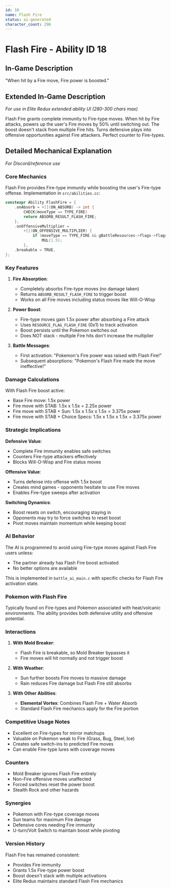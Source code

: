 ```yaml
---
id: 18
name: Flash Fire
status: ai-generated
character_count: 296
---
```


# Flash Fire - Ability ID 18

## In-Game Description
"When hit by a Fire move, Fire power is boosted."

## Extended In-Game Description
*For use in Elite Redux extended ability UI (280-300 chars max)*

Flash Fire grants complete immunity to Fire-type moves. When hit by Fire attacks, powers up the user's Fire moves by 50% until switching out. The boost doesn't stack from multiple Fire hits. Turns defensive plays into offensive opportunities against Fire attackers. Perfect counter to Fire-types.

## Detailed Mechanical Explanation
*For Discord/reference use*

### Core Mechanics
Flash Fire provides Fire-type immunity while boosting the user's Fire-type offense. Implementation in `src/abilities.cc`:

```cpp
constexpr Ability FlashFire = {
    .onAbsorb = +[](ON_ABSORB) -> int {
        CHECK(moveType == TYPE_FIRE)
        return ABSORB_RESULT_FLASH_FIRE;
    },
    .onOffensiveMultiplier =
        +[](ON_OFFENSIVE_MULTIPLIER) {
            if (moveType == TYPE_FIRE && gBattleResources->flags->flags[battler] & RESOURCE_FLAG_FLASH_FIRE) 
                MUL(1.5);
        },
    .breakable = TRUE,
};
```

### Key Features

1. **Fire Absorption**:
   - Completely absorbs Fire-type moves (no damage taken)
   - Returns `ABSORB_RESULT_FLASH_FIRE` to trigger boost
   - Works on all Fire moves including status moves like Will-O-Wisp

2. **Power Boost**:
   - Fire-type moves gain 1.5x power after absorbing a Fire attack
   - Uses `RESOURCE_FLAG_FLASH_FIRE` (0x1) to track activation
   - Boost persists until the Pokemon switches out
   - Does NOT stack - multiple Fire hits don't increase the multiplier

3. **Battle Messages**:
   - First activation: "Pokemon's Fire power was raised with Flash Fire!"
   - Subsequent absorptions: "Pokemon's Flash Fire made the move ineffective!"

### Damage Calculations
With Flash Fire boost active:
- Base Fire move: 1.5x power
- Fire move with STAB: 1.5x x 1.5x = 2.25x power
- Fire move with STAB + Sun: 1.5x x 1.5x x 1.5x = 3.375x power
- Fire move with STAB + Choice Specs: 1.5x x 1.5x x 1.5x = 3.375x power

### Strategic Implications

**Defensive Value**:
- Complete Fire immunity enables safe switches
- Counters Fire-type attackers effectively  
- Blocks Will-O-Wisp and Fire status moves

**Offensive Value**:
- Turns defense into offense with 1.5x boost
- Creates mind games - opponents hesitate to use Fire moves
- Enables Fire-type sweeps after activation

**Switching Dynamics**:
- Boost resets on switch, encouraging staying in
- Opponents may try to force switches to reset boost
- Pivot moves maintain momentum while keeping boost

### AI Behavior
The AI is programmed to avoid using Fire-type moves against Flash Fire users unless:
- The partner already has Flash Fire boost activated
- No better options are available

This is implemented in `battle_ai_main.c` with specific checks for Flash Fire activation state.

### Pokemon with Flash Fire
Typically found on Fire-types and Pokemon associated with heat/volcanic environments. The ability provides both defensive utility and offensive potential.

### Interactions

1. **With Mold Breaker**:
   - Flash Fire is breakable, so Mold Breaker bypasses it
   - Fire moves will hit normally and not trigger boost

2. **With Weather**:
   - Sun further boosts Fire moves to massive damage
   - Rain reduces Fire damage but Flash Fire still absorbs

3. **With Other Abilities**:
   - **Elemental Vortex**: Combines Flash Fire + Water Absorb
   - Standard Flash Fire mechanics apply for the Fire portion

### Competitive Usage Notes
- Excellent on Fire-types for mirror matchups
- Valuable on Pokemon weak to Fire (Grass, Bug, Steel, Ice)
- Creates safe switch-ins to predicted Fire moves
- Can enable Fire-type lures with coverage moves

### Counters
- Mold Breaker ignores Flash Fire entirely
- Non-Fire offensive moves unaffected
- Forced switches reset the power boost
- Stealth Rock and other hazards

### Synergies
- Pokemon with Fire-type coverage moves
- Sun teams for maximum Fire damage
- Defensive cores needing Fire immunity
- U-turn/Volt Switch to maintain boost while pivoting

### Version History
Flash Fire has remained consistent:
- Provides Fire immunity
- Grants 1.5x Fire-type power boost
- Boost doesn't stack with multiple activations
- Elite Redux maintains standard Flash Fire mechanics